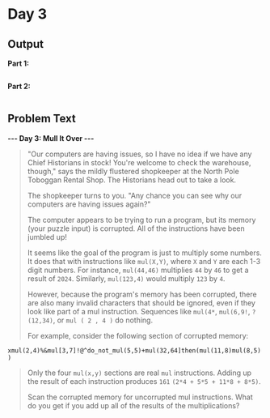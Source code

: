 # Day 3

## Output

**Part 1:**
```

```

**Part 2:**
```

```

## Problem Text

**--- Day 3: Mull It Over ---**

> "Our computers are having issues, so I have no idea if we have any Chief Historians in stock! You're welcome to check the warehouse, though," says the mildly flustered shopkeeper at the North Pole Toboggan Rental Shop. The Historians head out to take a look.
> 
> The shopkeeper turns to you. "Any chance you can see why our computers are having issues again?"
> 
> The computer appears to be trying to run a program, but its memory (your puzzle input) is corrupted. All of the instructions have been jumbled up!
> 
> It seems like the goal of the program is just to multiply some numbers. It does that with instructions like `mul(X,Y)`, where `X` and `Y` are each 1-3 digit numbers. For instance, `mul(44,46)` multiplies `44` by `46` to get a result of `2024`. Similarly, `mul(123,4)` would multiply `123` by `4`.
> 
> However, because the program's memory has been corrupted, there are also many invalid characters that should be ignored, even if they look like part of a mul instruction. Sequences like `mul(4*`, `mul(6,9!`, `?(12,34)`, or `mul ( 2 , 4 )` do nothing.
> 
> For example, consider the following section of corrupted memory:
 
`xmul(2,4)%&mul[3,7]!@^do_not_mul(5,5)+mul(32,64]then(mul(11,8)mul(8,5))`

> Only the four `mul(x,y)` sections are real `mul` instructions. Adding up the result of each instruction produces `161` `(2*4 + 5*5 + 11*8 + 8*5)`.
> 
> Scan the corrupted memory for uncorrupted mul instructions. What do you get if you add up all of the results of the multiplications?
